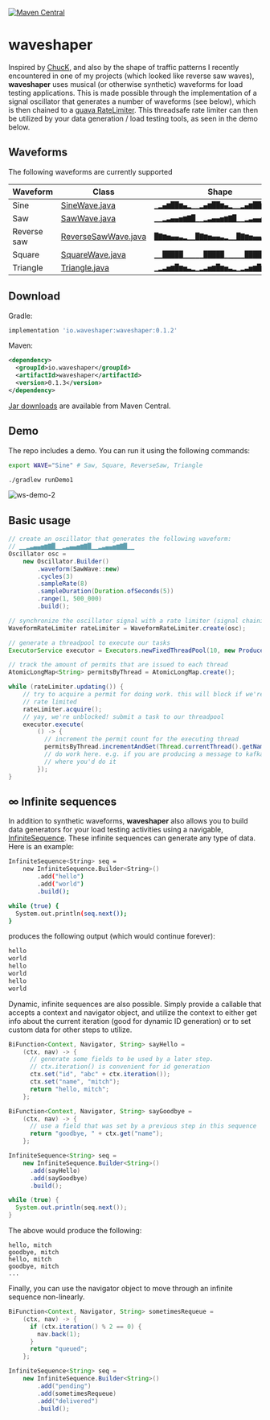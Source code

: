 [![Maven Central](https://img.shields.io/maven-central/v/io.waveshaper/waveshaper.svg?label=Maven%20Central)](https://search.maven.org/search?q=g:%22io.waveshaper%22%20AND%20a:%22waveshaper%22)
# waveshaper
Inspired by [ChucK][chuck], and also by the shape of traffic patterns I recently encountered in one of my projects (which looked like reverse saw waves), __waveshaper__ uses musical (or otherwise synthetic) waveforms for load testing applications. This is made possible through the implementation of a signal oscillator that generates a number of waveforms (see below), which is then chained to a [guava RateLimiter][guava_rl]. This threadsafe rate limiter can then be utilized by your data generation / load testing tools, as seen in the demo below.

[chuck]: http://chuck.cs.princeton.edu/
[guava_rl]: https://github.com/google/guava/blob/master/guava/src/com/google/common/util/concurrent/RateLimiter.java

## Waveforms
The following waveforms are currently supported

| Waveform  | Class | Shape |
| ------------- | ------------- | ------------- |
| Sine  | [SineWave.java][sine]  | `▁▂▄▆██▆▄▂▁▁▂▄▆██▆▄▂▁▁▂▄▆██▆▄▂` |
| Saw  | [SawWave.java][saw] | `▁▁▂▃▄▄▅▆▇█▁▁▂▃▄▄▅▆▇█▁▁▂▃▄▄▅▆▇█▁▁` |
| Reverse saw  | [ReverseSawWave.java][reverse_saw]  | `█▇▆▅▄▄▃▂▁▁█▇▆▅▄▄▃▂▁▁█▇▆▅▄▄▃▂▁` |
| Square  | [SquareWave.java][square]  | `▁▁█████▁▁▁▁▁█████▁▁▁▁▁█████▁▁` |
| Triangle  | [Triangle.java][triangle]  | `▁▂▃▅▆█▆▅▃▂▁▂▃▅▆█▆▅▃▂▁▂▃▅▆█▆▅▃▂▁` |

[sine]: src/main/java/io/waveshaper/waveforms/SineWave.java
[saw]: src/main/java/io/waveshaper/waveforms/SawWave.java
[reverse_saw]: src/main/java/io/waveshaper/waveforms/ReverseSawWave.java
[square]: src/main/java/io/waveshaper/waveforms/SquareWave.java
[triangle]: src/main/java/io/waveshaper/waveforms/TriangleWave.java

Download
---------
Gradle:
```groovy
implementation 'io.waveshaper:waveshaper:0.1.2'
```

Maven:
```xml
<dependency>
  <groupId>io.waveshaper</groupId>
  <artifactId>waveshaper</artifactId>
  <version>0.1.3</version>
</dependency>
```

[Jar downloads](https://search.maven.org/artifact/io.waveshaper/waveshaper/0.1.0/jar) are available from Maven Central.

## Demo
The repo includes a demo. You can run it using the following commands:

```sh
export WAVE="Sine" # Saw, Square, ReverseSaw, Triangle

./gradlew runDemo1
```
![ws-demo-2](https://github.com/user-attachments/assets/8f8e4693-60dc-4488-b377-a7bfa265ad50)

## Basic usage
```java
// create an oscillator that generates the following waveform:
// ▁▁▂▃▄▄▅▆▇█▁▁▂▃▄▄▅▆▇█▁▁▂▃▄▄▅▆▇█▁▁
Oscillator osc =
    new Oscillator.Builder()
        .waveform(SawWave::new)
        .cycles(3)
        .sampleRate(8)
        .sampleDuration(Duration.ofSeconds(5))
        .range(1, 500_000)
        .build();

// synchronize the oscillator signal with a rate limiter (signal chaining)
WaveformRateLimiter rateLimiter = WaveformRateLimiter.create(osc);

// generate a threadpool to execute our tasks
ExecutorService executor = Executors.newFixedThreadPool(10, new ProducerThreadFactory());

// track the amount of permits that are issued to each thread
AtomicLongMap<String> permitsByThread = AtomicLongMap.create();

while (rateLimiter.updating()) {
    // try to acquire a permit for doing work. this will block if we're being
    // rate limited
    rateLimiter.acquire();
    // yay, we're unblocked! submit a task to our threadpool
    executor.execute(
        () -> {
          // increment the permit count for the executing thread
          permitsByThread.incrementAndGet(Thread.currentThread().getName());
          // do work here. e.g. if you are producing a message to kafka, this is
          // where you'd do it
        });
}
```

## ∞ Infinite sequences
In addition to synthetic waveforms, __waveshaper__ also allows you to build data generators for your load testing activities using a navigable, [InfiniteSequence][infinite_sequence]. These infinite sequences can generate any type of data. Here is an example:

```bash
InfiniteSequence<String> seq =
    new InfiniteSequence.Builder<String>()
        .add("hello")
        .add("world")
        .build();

while (true) {
  System.out.println(seq.next());
}
```

produces the following output (which would continue forever):
```bash
hello
world
hello
world
hello
world
```

Dynamic, infinite sequences are also possible. Simply provide a callable that accepts a context and navigator object, and utilize the context to either get info about the current iteration (good for dynamic ID generation) or to set custom data for other steps to utilize.

```java
BiFunction<Context, Navigator, String> sayHello =
    (ctx, nav) -> {
      // generate some fields to be used by a later step.
      // ctx.iteration() is convenient for id generation
      ctx.set("id", "abc" + ctx.iteration());
      ctx.set("name", "mitch");
      return "hello, mitch";
    };

BiFunction<Context, Navigator, String> sayGoodbye =
    (ctx, nav) -> {
      // use a field that was set by a previous step in this sequence
      return "goodbye, " + ctx.get("name");
    };

InfiniteSequence<String> seq =
    new InfiniteSequence.Builder<String>()
      .add(sayHello)
      .add(sayGoodbye)
      .build();

while (true) {
  System.out.println(seq.next());
}
```

The above would produce the following:

```
hello, mitch
goodbye, mitch
hello, mitch
goodbye, mitch
...
```

Finally, you can use the navigator object to move through an infinite sequence non-linearly.

```java
BiFunction<Context, Navigator, String> sometimesRequeue =
    (ctx, nav) -> {
      if (ctx.iteration() % 2 == 0) {
        nav.back(1);
      }
      return "queued";
    };

InfiniteSequence<String> seq =
    new InfiniteSequence.Builder<String>()
        .add("pending")
        .add(sometimesRequeue)
        .add("delivered")
        .build();
```

[infinite_sequence]: src/main/java/io/waveshaper/sequences/InfiniteSequence.java
